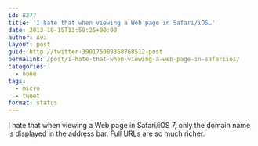 ```yaml
---
id: 8277
title: 'I hate that when viewing a Web page in Safari/iOS…'
date: 2013-10-15T13:59:25+00:00
author: Avi
layout: post
guid: http://twitter-390175089368768512-post
permalink: /post/i-hate-that-when-viewing-a-web-page-in-safariios/
categories:
  - none
tags:
  - micro
  - tweet
format: status
---
```

I hate that when viewing a Web page in Safari/iOS 7, only the domain name is displayed in the address bar. Full URLs are so much richer.